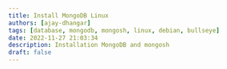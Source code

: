 ```yaml
---
title: Install MongoDB Linux
authors: [ajay-dhangar]
tags: [database, mongodb, mongosh, linux, debian, bullseye]
date: 2022-11-27 21:03:34
description: Installation MongoDB and mongosh
draft: false
---
```


